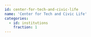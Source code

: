 ```yaml
---
id: center-for-tech-and-civic-life
name: 'Center for Tech and Civic Life'
categories:
  - id: institutions
    fraction: 1
---
```

